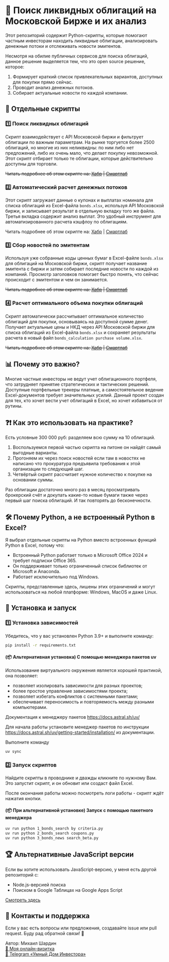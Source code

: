# 🚀 Поиск ликвидных облигаций на Московской Бирже и их анализ

Этот репозиторий содержит Python-скрипты, которые помогают частным инвесторам находить ликвидные облигации, анализировать денежные потоки и отслеживать новости эмитентов. 

Несмотря на обилие публичных сервисов для поиска облигаций, данное решение выделяется тем, что это open source решение, которое:
1. Формирует краткий список привлекательных вариантов, доступных для покупки прямо сейчас.
2. Проводит анализ денежных потоков.
3. Собирает актуальные новости по каждой компании.

## 🔧 Отдельные скрипты

### 1️⃣ Поиск ликвидных облигаций
Скрипт взаимодействует с API Московской биржи и фильтрует облигации по важным параметрам. 
На рынке торгуется более 2500 облигаций, но многие из них неликвидны: по ним либо нет предложений, либо их очень мало, что делает покупку невозможной. Этот скрипт отбирает только те облигации, которые действительно доступны для торговли.

~~Читать подробнее об этом скрипте на: [Хабр](https://habr.com/ru/users/empenoso/) | [Смартлаб](https://smart-lab.ru/mobile/users/empenoso/blog/)~~

### 2️⃣ Автоматический расчет денежных потоков
Этот скрипт загружает данные о купонах и выплатах номинала для списка облигаций из Excel-файла ```bonds.xlsx```, используя API Московской биржи, и записывает результат в отдельную вкладку того же файла. Третья вкладка содержит анализ выплат. Это удобный инструмент для автоматизированного расчета кэшфлоу по облигациям.

Читать подробнее об этом скрипте на: [Хабр](https://habr.com/ru/articles/882608/) | [Смартлаб](https://smart-lab.ru/blog/1117802.php)

### 3️⃣ Сбор новостей по эмитентам
Используя уже собранные коды ценных бумаг в Excel-файле ```bonds.xlsx``` для облигаций на Московской биржи, скрипт получает название эмитента с биржи и затем собирает последние новости по каждой из компаний. Просмотр заголовков помогает быстро понять, что сейчас происходит с эмитентом и чем он занимается.

~~Читать подробнее об этом скрипте на: [Хабр](https://habr.com/ru/articles/883704/) | [Смартлаб](https://smart-lab.ru/mobile/users/empenoso/blog/)~~

### 4️⃣ Расчет оптимального объема покупки облигаций

Скрипт автоматически рассчитывает оптимальное количество облигаций для покупки, основываясь на доступной сумме денег. Получает актуальные цены и НКД через API Московской биржи для списка облигаций из Excel-файла ```bonds.xlsx``` и сохраняет результаты расчета в новый файл ```bonds_calculation purchase volume.xlsx```.

~~Читать подробнее об этом скрипте на: [Хабр](https://habr.com/ru/users/empenoso/) | [Смартлаб](https://smart-lab.ru/mobile/users/empenoso/blog/)~~

## 📊 Почему это важно?
Многие частные инвесторы не ведут учет облигационного портфеля, что затрудняет принятие стратегических и тактических решений. Доступные портфельные трекеры платные, а самостоятельное ведение Excel-документов требует значительных усилий. Данный проект создан для тех, кто хочет вести учет облигаций в Excel, но хочет избавиться от рутины.

## ❓❗ Как это использовать на практике?

Есть условные 300 000 руб: разделяем всю сумму на 10 облигаций. 

1. Воспользуемся первой частью скрипта на питоне он найдёт самый выгодные варианты. 
1. Прогоняем их через поиск новостей если там в новостях не написано что прокуратура предъявила требования к этой организации то следующий шаг. 
1. Четвёртый скрипт рассчитает нужное количество к покупке на основании суммы.

Раз облигации достаточно много раз в месяц просматривать брокерский счёт и докупать какие-то новые бумаги также через первый шаг поиска облигаций. 
И так повторять до бесконечности.

## 🛠️ Почему Python, а не встроенный Python в Excel?
Я выбрал отдельные скрипты на Python вместо встроенных функций Python в Excel, потому что:
- Встроенный Python работает только в Microsoft Office 2024 и требует подписки Office 365.
- Он поддерживает только ограниченный список библиотек от Microsoft и Anaconda.
- Работает исключительно под Windows.

Скрипты, представленные здесь, лишены этих ограничений и могут использоваться на любой платформе: Windows, MacOS и даже Linux.

## 📂 Установка и запуск
### 1️⃣ Установка зависимостей
Убедитесь, что у вас установлен Python 3.9+ и выполните команду:
```bash
pip install -r requirements.txt
```
#### (📦 Альтернативная установка) С помощью менеджера пакетов uv
Использование виртуального окружения является хорошей практикой, она позволяет:
- позволяет изолировать зависимости для разных проектов;
- более простое управление зависимостями проекта;
- позволяет избегать конфликтов с системными пакетами;
- обеспечивает переносимость и повторяемость между разными компьютерами.

Документация к менеджеру пакетов https://docs.astral.sh/uv/

Для начала работы установите менеджер пакетов по инструкции https://docs.astral.sh/uv/getting-started/installation/ из документации.

Выполните команду
```bash
uv sync
```

### 2️⃣ Запуск скриптов
Найдите скрипты в проводнике и дважды кликните по нужному Вам. Это запустит скрипт, и он обновит или создаст файл Excel. 

После окончания работы можно посмотреть логи работы - скрипт ждёт нажатия кнопки.

#### (📦 При альтернативной установке) Запуск с помощью пакетного менеджера
```bash
uv run python 1_bonds_search by criteria.py
uv run python 2_bonds_search coupons.py
uv run python 3_bonds_news search_beta.py
```

## 🏆 Альтернативные JavaScript версии
Если вы хотите использовать JavaScript-версию, у меня есть другой репозиторий с:
- Node.js-версией поиска
- Поиском в Google Таблицах на Google Apps Script

[Смотреть здесь](https://github.com/empenoso/SilverFir-Investment-Report)

## 🤝 Контакты и поддержка
Если у вас есть вопросы или предложения, создавайте issue или pull request. Буду рад обратной связи! 🚀

Автор: Михаил Шардин  
[🔗 Моя онлайн-визитка](https://shardin.name/?utm_source=github)  
[📢 Telegram «Умный Дом Инвестора»](https://t.me/+asaEcPax8o41MjQy)

